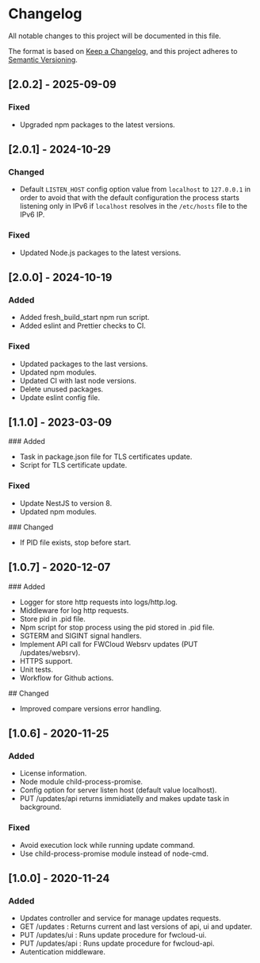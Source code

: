 # Changelog
All notable changes to this project will be documented in this file.

The format is based on [Keep a Changelog](https://keepachangelog.com/en/1.0.0/),
and this project adheres to [Semantic Versioning](https://semver.org/spec/v2.0.0.html).

## [2.0.2] - 2025-09-09
### Fixed
- Upgraded npm packages to the latest versions.


## [2.0.1] - 2024-10-29
### Changed
- Default `LISTEN_HOST` config option value from `localhost` to `127.0.0.1` in order to avoid that with the default configuration the process starts listening only in IPv6 if `localhost` resolves in the `/etc/hosts` file to the IPv6 IP.

### Fixed
- Updated Node.js packages to the latest versions.


## [2.0.0] - 2024-10-19
### Added
- Added fresh_build_start npm run script.
- Added eslint and Prettier checks to CI.

### Fixed
- Updated packages to the last versions.
- Updated npm modules.
- Updated CI with last node versions.
- Delete unused packages.
- Update eslint config file.


## [1.1.0] - 2023-03-09
### Added
- Task in package.json file for TLS certificates update.
- Script for TLS certificate update.

### Fixed
- Update NestJS to version 8.
- Updated npm modules.

### Changed
- If PID file exists, stop before start.


## [1.0.7] - 2020-12-07
### Added
- Logger for store http requests into logs/http.log.
- Middleware for log http requests.
- Store pid in .pid file.
- Npm script for stop process using the pid stored in .pid file.
- SGTERM and SIGINT signal handlers.
- Implement API call for FWCloud Websrv updates (PUT /updates/websrv).
- HTTPS support.
- Unit tests.
- Workflow for Github actions.

## Changed
- Improved compare versions error handling.


## [1.0.6] - 2020-11-25
### Added
- License information.
- Node module child-process-promise.
- Config option for server listen host (default value localhost).
- PUT /updates/api returns immidiatelly and makes update task in background.

### Fixed
- Avoid execution lock while running update command.
- Use child-process-promise module instead of node-cmd.


## [1.0.0] - 2020-11-24
### Added
- Updates controller and service for manage updates requests.
- GET /updates : Returns current and last versions of api, ui and updater.
- PUT /updates/ui : Runs update procedure for fwcloud-ui.
- PUT /updates/api : Runs update procedure for fwcloud-api.
- Autentication middleware. 